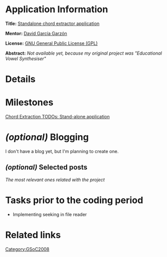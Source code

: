 Application Information
=======================

**Title:** [Standalone chord extractor application](http://code.google.com/soc/2008/clam/appinfo.html?csaid=AE2EEC2E19810C2)

**Mentor:** [David García Garzón](http://vokicodder.blogspot.com/)

**License:** [GNU General Public License (GPL)](http://creativecommons.org/licenses/GPL/2.0/)

**Abstract:** *Not available yet, because my original project was "Educational Vowel Synthesiser"*

Details
=======

Milestones
==========

[Chord Extraction TODOs: Stand-alone application](Chord_Extraction_TODO's#Stand_alone_application_.28GSoC_Pawel.29 "wikilink")

*(optional)* Blogging
=====================

I don't have a blog yet, but I'm planning to create one.

*(optional)* Selected posts
---------------------------

*The most relevant ones related with the project*

Tasks prior to the coding period
================================

-   Implementing seeking in file reader

Related links
=============

<Category:GSoC2008>

